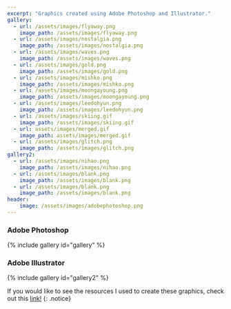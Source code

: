 ```yaml
---
excerpt: "Graphics created using Adobe Photoshop and Illustrator."
gallery:
  - url: /assets/images/flyaway.png
    image_path: /assets/images/flyaway.png
  - url: /assets/images/nostalgia.png
    image_path: /assets/images/nostalgia.png
  - url: /assets/images/waves.png
    image_path: /assets/images/waves.png
  - url: /assets/images/gold.png
    image_path: /assets/images/gold.png
  - url: /assets/images/mishko.png
    image_path: /assets/images/mishko.png
  - url: /assets/images/moongayoung.png
    image_path: /assets/images/moongayoung.png
  - url: /assets/images/leedohyun.png
    image_path: /assets/images/leedohyun.png
  - url: /assets/images/skiing.gif
    image_path: /assets/images/skiing.gif
  - url: assets/images/merged.gif
    image_path: assets/images/merged.gif
  - url: /assets/images/glitch.png
    image_path: /assets/images/glitch.png
gallery2:
  - url: /assets/images/nihao.png
    image_path: /assets/images/nihao.png
  - url: /assets/images/blank.png
    image_path: /assets/images/blank.png 
  - url: /assets/images/blank.png
    image_path: /assets/images/blank.png
header:
    image: /assets/images/adobephotoshop.png
---
```

<h3> Adobe Photoshop </h3>
{% include gallery id="gallery" %}

<h3> Adobe Illustrator </h3>
{% include gallery id="gallery2" %}

If you would like to see the resources I used to create these graphics, check out this <a href="https://drive.google.com/drive/folders/1epWAD-ZGuQLilRX0bZSfOem0Q00epUL7?usp=sharing">link!</a>
{: .notice}